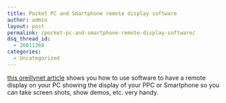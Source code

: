 ```yaml
---
title: Pocket PC and Smartphone remote display software
author: admin
layout: post
permalink: /pocket-pc-and-smartphone-remote-display-software/
dsq_thread_id:
  - 26011368
categories:
  - Uncategorized
---
```

[this oreillynet article][1] shows you how to use software to have a remote display on your PC showing the display of your PPC or Smartphone so you can take screen shots, show demos, etc. very handy.

 [1]: http://www.oreillynet.com/pub/a/wireless/2004/10/15/remote_display.html